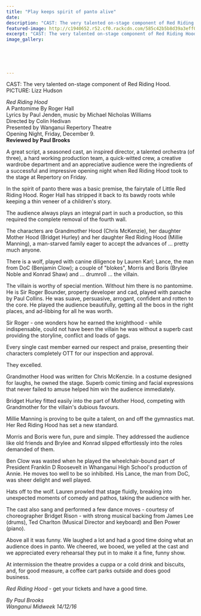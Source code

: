 ```yaml
---
title: "Play keeps spirit of panto alive"
date: 
description: "CAST: The very talented on-stage component of Red Riding Hood, Wanganui Midweek article..."
featured-image: http://c1940652.r52.cf0.rackcdn.com/585c42b5b8d39a3eff00116d/Red-Riding-Hood-review-Midweek.jpg
excerpt: "CAST: The very talented on-stage component of Red Riding Hood."
image_gallery:
    
    
    
    
    
---
```


<p><span>CAST: The very talented on-stage component of Red Riding Hood. <br />PICTURE: Lizz Hudson</span></p>
<p><em>Red Riding Hood</em><br />A Pantomime By Roger Hall<br />Lyrics by Paul Jenden, music by Michael Nicholas Williams<br />Directed by Colin Hedivan<br />Presented by Wanganui Repertory Theatre<br />Opening Night, Friday, December 9.<br /><strong>Reviewed by Paul Brooks</strong></p>
<p>A great script, a seasoned cast, an inspired director, a talented orchestra (of three), a hard working production team, a quick-witted crew, a creative wardrobe department and an appreciative audience were the ingredients of a successful and impressive opening night when Red Riding Hood took to the stage at Repertory on Friday.</p>
<p>In the spirit of panto there was a basic premise, the fairytale of Little Red Riding Hood. Roger Hall has stripped it back to its bawdy roots while keeping a thin veneer of a children's story.</p>
<p>The audience always plays an integral part in such a production, so this required the complete removal of the fourth wall.</p>
<p>The characters are Grandmother Hood (Chris McKenzie), her daughter Mother Hood (Bridget Hurley) and her daughter Red Riding Hood (Millie Manning), a man-starved family eager to accept the advances of ... pretty much anyone.</p>
<p>There is a wolf, played with canine diligence by Lauren Karl; Lance, the man from DoC (Benjamin Clow); a couple of "blokes", Morris and Boris (Brylee Noble and Konrad Shaw) and ... drumroll ... the villain.</p>
<p>The villain is worthy of special mention. Without him there is no pantomime. He is Sir Roger Bounder, property developer and cad, played with panache by Paul Collins. He was suave, persuasive, arrogant, confident and rotten to the core. He played the audience beautifully, getting all the boos in the right places, and ad-libbing for all he was worth.</p>
<p>Sir Roger - one wonders how he earned the knighthood - while indispensable, could not have been the villain he was without a superb cast providing the storyline, conflict and loads of gags.</p>
<p>Every single cast member earned our respect and praise, presenting their characters completely OTT for our inspection and approval.</p>
<p>They excelled.</p>
<p>Grandmother Hood was written for Chris McKenzie. In a costume designed for laughs, he owned the stage. Superb comic timing and facial expressions that never failed to amuse helped him win the audience immediately.</p>
<p>Bridget Hurley fitted easily into the part of Mother Hood, competing with Grandmother for the villain's dubious favours.</p>
<p>Millie Manning is proving to be quite a talent, on and off the gymnastics mat. Her Red Riding Hood has set a new standard.</p>
<p>Morris and Boris were fun, pure and simple. They addressed the audience like old friends and Brylee and Konrad slipped effortlessly into the roles demanded of them.</p>
<p>Ben Clow was wasted when he played the wheelchair-bound part of President Franklin D Roosevelt in Whanganui High School's production of Annie. He moves too well to be so inhibited. His Lance, the man from DoC, was sheer delight and well played.</p>
<p>Hats off to the wolf. Lauren prowled that stage fluidly, breaking into unexpected moments of comedy and pathos, taking the audience with her.</p>
<p>The cast also sang and performed a few dance moves - courtesy of choreographer Bridget Rison - with strong musical backing from James Lee (drums), Ted Charlton (Musical Director and keyboard) and Ben Power (piano).</p>
<p>Above all it was funny. We laughed a lot and had a good time doing what an audience does in panto. We cheered, we booed, we yelled at the cast and we appreciated every rehearsal they put in to make it a fine, funny show.</p>
<p>At intermission the theatre provides a cuppa or a cold drink and biscuits, and, for good measure, a coffee cart parks outside and does good business.<br /><em></em></p>
<p><em>Red Riding Hood</em>&nbsp;- get your tickets and have a good time.</p>
<p class="clear syndicator"><em>By Paul Brooks</em><br /><em>Wanganui Midweek 14/12/16</em></p>

